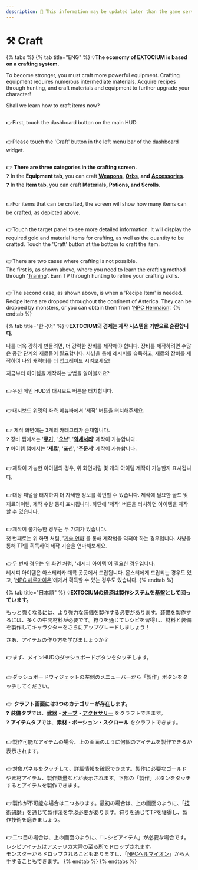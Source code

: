 ```yaml
---
description: 🛑 This information may be updated later than the game server data.
---
```


# ⚒️ Craft

{% tabs %}
{% tab title="ENG" %}
💡**The economy of EXTOCIUM is based on a crafting system.**

To become stronger, you must craft more powerful equipment. Crafting equipment requires numerous intermediate materials. Acquire recipes through hunting, and craft materials and equipment to further upgrade your character!

Shall we learn how to craft items now?

<figure><img src="../.gitbook/assets/image (826).png" alt=""><figcaption></figcaption></figure>

👉First, touch the dashboard button on the main HUD.

<figure><img src="../.gitbook/assets/image (3) (1) (1).png" alt=""><figcaption></figcaption></figure>

👉Please touch the 'Craft' button in the left menu bar of the dashboard widget.

<figure><img src="../.gitbook/assets/crafting_weapon.jpg" alt=""><figcaption></figcaption></figure>

👉 **There are three categories in the crafting screen.**\
❓ In the **Equipment tab**, you can craft [**Weapons**](equipment/weapon/#eng)**,** [**Orbs**](equipment/orb/#eng)**, and** [**Accessories**](equipment/accessories/#eng).\
❓ In the **Item tab**, you can craft **Materials, Potions, and Scrolls**.

<figure><img src="../.gitbook/assets/image (208).png" alt=""><figcaption></figcaption></figure>

👉For items that can be crafted, the screen will show how many items can be crafted, as depicted above.

<figure><img src="../.gitbook/assets/image (4) (1) (1).png" alt=""><figcaption></figcaption></figure>

👉Touch the target panel to see more detailed information. It will display the required gold and material items for crafting, as well as the quantity to be crafted. Touch the 'Craft' button at the bottom to craft the item.



<figure><img src="../.gitbook/assets/image (214).png" alt=""><figcaption></figcaption></figure>

👉There are two cases where crafting is not possible. \
The first is, as shown above, where you need to learn the crafting method through '[Traning](traning.md#eng)'. Earn TP through hunting to refine your crafting skills.

<figure><img src="../.gitbook/assets/image (213).png" alt=""><figcaption></figcaption></figure>

👉The second case, as shown above, is when a 'Recipe Item' is needed. \
Recipe items are dropped throughout the continent of Asterica. They can be dropped by monsters, or you can obtain them from '[NPC Hermaion](../field-info/rotten-hill/npc-rotten-hill.md#hermaion-herumeion)'.
{% endtab %}

{% tab title="한국어" %}
💡**EXTOCIUM의 경제는 제작 시스템을 기반으로 순환합니다.**&#x20;

나를 더욱 강하게 만들려면, 더 강력한 장비를 제작해야 합니다. 장비를 제작하려면 수많은 중간 단계의 재료들이 필요합니다. 사냥을 통해 레시피를 습득하고, 재료와 장비를 제작하여 나의 캐릭터를 더 업그레이드 시켜보세요!

지금부터 아이템을 제작하는 방법을 알아볼까요?

<figure><img src="../.gitbook/assets/image (826).png" alt=""><figcaption></figcaption></figure>

👉우선 메인 HUD의 대시보트 버튼을 터치합니다.

<figure><img src="../.gitbook/assets/image (3) (1) (1).png" alt=""><figcaption></figcaption></figure>

👉대시보드 위젯의 좌측 메뉴바에서 '제작' 버튼을 터치해주세요.

<figure><img src="../.gitbook/assets/crafting_weapon.jpg" alt=""><figcaption></figcaption></figure>

👉 제작 화면에는 3개의 카테고리가 존재합니다.\
❓ 장비 탭에서는 '[**무기**](equipment/weapon/#undefined-1)', '[**오브**](equipment/orb/#undefined-1)', '[**악세서리**](equipment/accessories/#undefined-1)' 제작이 가능합니다.\
❓ 아이템 탭에서는 '**재료**', '**포션**', '**주문서**' 제작이 가능합니다.

<figure><img src="../.gitbook/assets/image (208).png" alt=""><figcaption></figcaption></figure>

👉제작이 가능한 아이템의 경우, 위 화면처럼 몇 개의 아이템 제작이 가능한지 표시됩니다.

<figure><img src="../.gitbook/assets/image (4) (1) (1).png" alt=""><figcaption></figcaption></figure>

👉대상 패널을 터치하여 더 자세한 정보를 확인할 수 있습니다. 제작에 필요한 골드 및 재료아이템, 제작 수량 등이 표시됩니다. 하단에 '제작' 버튼을 터치하면 아이템을 제작할 수 있습니다.



<figure><img src="../.gitbook/assets/image (214).png" alt=""><figcaption></figcaption></figure>

👉제작이 불가능한 경우는 두 가지가 있습니다. \
첫 번째로는 위 화면 처럼, '[기술 연마](traning.md#undefined-1)'를 통해 제작법을 익혀야 하는 경우입니다. 사냥을 통해 TP를 획득하여 제작 기술을 연마해보세요.

<figure><img src="../.gitbook/assets/image (213).png" alt=""><figcaption></figcaption></figure>

👉두 번째 경우는 위 화면 처럼, '레시피 아이템'이 필요한 경우입니다. \
레시피 아이템은 아스테리카 대륙 곳곳에서 드랍됩니다. 몬스터에게 드랍되는 경우도 있고, '[NPC 헤르마이온](../field-info/rotten-hill/npc-rotten-hill.md#hermaion-herumeion)'에게서 획득할 수 있는 경우도 있습니다.
{% endtab %}

{% tab title="日本語" %}
💡**EXTOCIUMの経済は製作システムを基盤として回っています。**

もっと強くなるには、より強力な装備を製作する必要があります。装備を製作するには、多くの中間材料が必要です。狩りを通じてレシピを習得し、材料と装備を製作してキャラクターをさらにアップグレードしましょう！

さあ、アイテムの作り方を学びましょうか？

<figure><img src="../.gitbook/assets/image (826).png" alt=""><figcaption></figcaption></figure>

👉まず、メインHUDのダッシュボードボタンをタッチします。

<figure><img src="../.gitbook/assets/image (3) (1) (1).png" alt=""><figcaption></figcaption></figure>

👉ダッシュボードウィジェットの左側のメニューバーから「製作」ボタンをタッチしてください。

<figure><img src="../.gitbook/assets/crafting_weapon.jpg" alt=""><figcaption></figcaption></figure>

👉 **クラフト画面には3つのカテゴリーが存在します。**\
❓ **装備タブ**では、[**武器**](equipment/weapon/#ri-ben-yu)**・**[**オーブ**](equipment/orb/#ri-ben-yu)**・**[**アクセサリー**](equipment/accessories/#ri-ben-yu) をクラフトできます。\
❓ **アイテムタブ**では、**素材・ポーション・スクロール** をクラフトできます。

<figure><img src="../.gitbook/assets/image (208).png" alt=""><figcaption></figcaption></figure>

👉製作可能なアイテムの場合、上の画面のように何個のアイテムを製作できるか表示されます。

<figure><img src="../.gitbook/assets/image (4) (1) (1).png" alt=""><figcaption></figcaption></figure>

👉対象パネルをタッチして、詳細情報を確認できます。製作に必要なゴールドや素材アイテム、製作数量などが表示されます。下部の「製作」ボタンをタッチするとアイテムを製作できます。



<figure><img src="../.gitbook/assets/image (214).png" alt=""><figcaption></figcaption></figure>

👉製作が不可能な場合は二つあります。最初の場合は、上の画面のように、「[技術研磨](traning.md#ri-ben-yu)」を通じて製作法を学ぶ必要があります。狩りを通じてTPを獲得し、製作技術を磨きましょう。

<figure><img src="../.gitbook/assets/image (213).png" alt=""><figcaption></figcaption></figure>

👉二つ目の場合は、上の画面のように、「レシピアイテム」が必要な場合です。\
レシピアイテムはアステリカ大陸の至る所でドロップされます。\
モンスターからドロップされることもありますし、「[NPCヘルマイオン](../field-info/rotten-hill/npc-rotten-hill.md#hermaion-herumeion)」から入手することもできます。
{% endtab %}
{% endtabs %}
